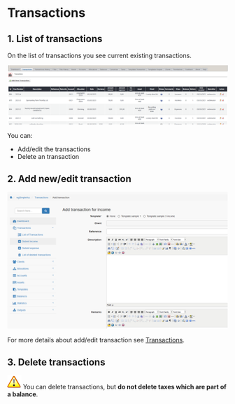 # Transactions

## 1. List of transactions

On the list of transactions you see current existing transactions.

![List of transactions](../../.gitbook/assets/en/admin_transactions.png)

You can:

* Add/edit the transactions
* Delete an transaction

## 2. Add new/edit transaction

![Creation of new transaction](../../.gitbook/assets/en/transactions_edit.png)

For more details about add/edit transaction see [Transactions](../the-user-side/transactions.md).

## 3. Delete transactions

![Important](../../.gitbook/assets/en/important.png)
You can delete transactions, but **do not delete taxes which are part of a balance**.